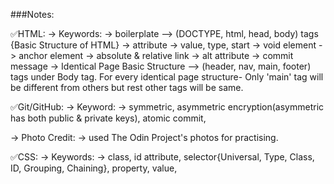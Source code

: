 ###Notes:

✅HTML:
-> Keywords:
            -> boilerplate --> (DOCTYPE, html, head, body) tags {Basic Structure of HTML}
            -> attribute
            -> value, type, start
            -> void element
            -> anchor element
            -> absolute & relative link
            -> alt attribute
            -> commit message
            -> Identical Page Basic Structure --> (header, nav, main, footer) tags under Body tag. For every identical page structure- Only 'main' tag will be different from others but rest other tags will be same.

✅Git/GitHub:
-> Keyword:
            -> symmetric, asymmetric encryption(asymmetric has both public & private keys), atomic commit, 
            



-> Photo Credit:
            -> used The Odin Project's photos for practising.

✅CSS:
-> Keywords:
            -> class, id attribute, selector{Universal, Type, Class, ID, Grouping, Chaining}, property, value, 
